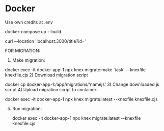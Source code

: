 # Docker


Use own credits at .env

<!-- npm i -->

docker-compose up --build

curl --location 'localhost:3000/title?id='

FOR MIGRATION:

1) Make migration:

docker exec -it docker-app-1 npx knex migrate:make 'task' --knexfile knexfile.cjs
2) Download migration script

docker cp docker-app-1:/app/migrations/'namejs'
3) Change downloaded js script 
4) Upload migration script to container:

docker exec -it docker-app-1 npx knex migrate:latest --knexfile knexfile.cjs

5) Run migration:

   docker exec -it docker-app-1 npx knex migrate:latest --knexfile knexfile.cjs